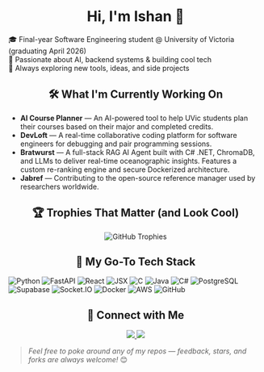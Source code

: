 
  <h1 align="center"> Hi, I'm Ishan 👋</h1>

🎓 Final-year Software Engineering student @ University of Victoria (graduating April 2026)   
🤖 Passionate about AI, backend systems & building cool tech  
🚀 Always exploring new tools, ideas, and side projects


<h2 align="center"> 🛠️ What I'm Currently Working On</h2>

- **AI Course Planner** — An AI-powered tool to help UVic students plan their courses based on their major and completed credits.  
- **DevLoft** — A real-time collaborative coding platform for software engineers for debugging and pair programming sessions.
- **Bratwurst** — A full-stack RAG AI Agent built with C# .NET, ChromaDB, and LLMs to deliver real-time oceanographic insights. Features a custom re-ranking engine and secure Dockerized architecture.
- **Jabref** — Contributing to the open-source reference manager used by researchers worldwide.

<h2 align="center"> 🏆 Trophies That Matter (and Look Cool)</h2>
<p align="center">
  <img 
    src="https://github-profile-trophy.vercel.app/?username=xIshanSandhux&theme=dracula&column=6&margin-w=15&margin-h=15&title=-Stars,-Followers,-Repositories" 
    alt="GitHub Trophies"/>
</p>

<h2 align="center"> 🧰 My Go-To Tech Stack</h2>

![Python](https://img.shields.io/badge/-Python-3776AB?logo=python&logoColor=white&style=flat-square)
![FastAPI](https://img.shields.io/badge/-FastAPI-009688?logo=fastapi&logoColor=white&style=flat-square)
![React](https://img.shields.io/badge/-React-61DAFB?logo=react&logoColor=black&style=flat-square)
![JSX](https://img.shields.io/badge/-JSX-61DAFB?logo=react&logoColor=black&style=flat-square)
![C](https://img.shields.io/badge/-C-00599C?logo=c&logoColor=white&style=flat-square)
![Java](https://img.shields.io/badge/-Java-007396?logo=java&logoColor=white&style=flat-square)
![C#](https://img.shields.io/badge/-CSharp-239120?logo=csharp&logoColor=white&style=flat-square)
![PostgreSQL](https://img.shields.io/badge/-PostgreSQL-336791?logo=postgresql&logoColor=white&style=flat-square)
![Supabase](https://img.shields.io/badge/-Supabase-3ECF8E?logo=supabase&logoColor=white&style=flat-square)
![Socket.IO](https://img.shields.io/badge/-Socket.IO-010101?logo=socketdotio&logoColor=white&style=flat-square)
![Docker](https://img.shields.io/badge/-Docker-2496ED?logo=docker&logoColor=white&style=flat-square)
![AWS](https://img.shields.io/badge/-AWS-232F3E?logo=amazon-aws&logoColor=white&style=flat-square)
![GitHub](https://img.shields.io/badge/-GitHub-181717?logo=github&logoColor=white&style=flat-square)




<h2 align="center"> 🤝 Connect with Me</h2>

<p align="center">
  <a href="https://www.linkedin.com/in/ishan-sandhu3121/">
    <img src="https://img.shields.io/badge/LinkedIn-blue?style=flat&logo=linkedin"/>
  </a>
  <a href="mailto:itsishan022@gmail.com">
    <img src="https://img.shields.io/badge/Email-D14836?style=flat&logo=gmail&logoColor=white"/>
  </a>
</p>

>  _*Feel free to poke around any of my repos — feedback, stars, and forks are always welcome!*_ 😊




